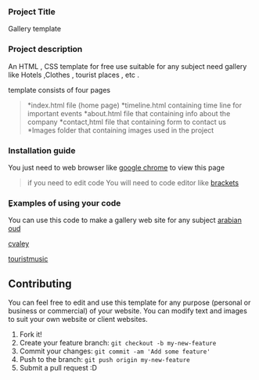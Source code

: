 ### Project Title
Gallery template 

### Project description

An HTML , CSS template for free use suitable for any subject need gallery 
like Hotels ,Clothes , tourist places , etc .

template consists of four pages

> *index.html file (home page)
> *timeline.html containing time line for important events 
> *about.html file that containing info about the company
> *contact,html file that containing form to contact us
> *Images folder that containing images used in the project


### Installation guide
You just need to web browser like
[google chrome](https://www.google.com/chrome/?brand=CHBD&gclid=Cj0KCQiA2b7uBRDsARIsAEE9XpG5KhICtSA9zt-Evt4To3_I9l5nIvRyxWX8_TxjYdeqyZL3MKqGrgMaAuXsEALw_wcB&gclsrc=aw.ds) to view this page 
>if you need to edit code You will need to code editor like [brackets](http://brackets.io/)

### ِExamples of using your code
You can use this code to make a gallery web site for any subject 
[arabian oud](https://shop.arabianoud.com/)

[cvaley](https://www.cvaley.com/)

[touristmusic](http://www.touristmusic.com/)

## Contributing
You can feel free to edit and use this template for any purpose (personal or business or commercial) of your website. You can modify text and images to suit your own website or client websites.
1.  Fork it!
2.  Create your feature branch:  `git checkout -b my-new-feature`
3.  Commit your changes:  `git commit -am 'Add some feature'`
4.  Push to the branch:  `git push origin my-new-feature`
5.  Submit a pull request :D
